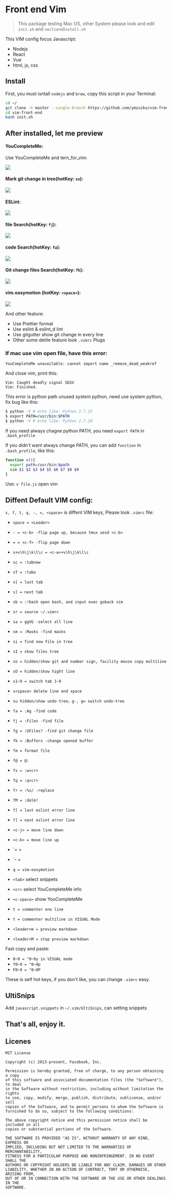 # Front end Vim

> This package testing Mac OS, other System please look and edit `init.sh` and `sectiondInstall.sh`

This VIM config focus Javascript:

- Nodejs
- React
- Vue
- html, js, css

## Install

First, you must isntall `nodejs` and `brew`, copy this script in your Terminal:

```sh
cd ~/
git clone -b master --single-branch https://github.com/ymzuiku/vim-front-end
cd vim-front-end
bash init.sh
```

## After installed, let me preview

#### YouCompleteMe:

Use YouCompleteMe and tern_for_vim:

![](./img/YouCompleteMe.png)

#### Mark git change in tree(hotKey: `so`):

![](./img/tree.png)

#### ESLint:

![](./img/eslint.png)

#### file Search(hotKey: `fj`):

![](./img/fzf.png)

#### code Search(hotKey: `fa`):

![](./img/ag.png)

#### Git change files Search(hotKey: `fk`):

![](./img/gitfile.png)

#### vim.easymotion (hotKey: `<space>`):

![](./img/easymotion.png)

And other feature:

- Use Prettier format
- Use eslint & eslint_d lint
- Use gitgutter show git change in every line
- Other some detile feature look `.vimrc` Plugs

### If mac use vim open file, have this error:

`YouCompleteMe unavailable: cannot import name _remove_dead_weakref`

And close vim, print this:

```
Vim: Caught deadly signal SEGV
Vim: Finished.
```

This error is python path unused system python, need use system python, fix bug like this:

```sh
$ python -V # echo like: Python 2.7.15
$ export PATH=/usr/bin:$PATH
$ python -V # echo like: Python 2.7.10
```

If you need always chagne python PATH, you need `export PATH` in `.bash_profile`

If you didn't want always change PATH, you can add `function` in `.bash_profile`, like this:

```sh
function v(){
  export path=/usr/bin:$path
  vim $1 $2 $3 $4 $5 $6 $7 $8 $9
}
```

Use: `v file.js` open vim

## Diffent Default VIM config:

`s, f, t, q, -, =, <space>` is diffent VIM keys, Please look `.vimrc` file:

- `space = <Leader>`
- `- = <c-b> -flip page up, because tmux uesd <c-b>`
- `= = <c-f> -flip page down`
- `s+v\h\j\k\l\c = <c-w>+v\h\j\k\l\c`
- `sc = :tabnew`
- `sT = :tabo`
- `s[ = last tab`
- `s] = next tab`
- `sb = :!bash open bash, and input exec goback vim`
- `sr = source ~/.vimrc`
- `sa = ggVG -select all line`

- `sm = :Masks -find masks`
- `si = find now file in tree`
- `sI = show files tree`
- `so = hidden/show git and number sign, facility mouse copy multiline`
- `sO = hidden/show hight line`
- `s1~9 = switch tab 1~9`
- `s<space> delete line end space`

- `su hidden/show undo-tree，g-, g= switch undo-tree`
- `fa = :Ag -find code`
- `fj = :Files -find file`
- `fg = :GFiles? -find git change file`
- `fk = :Buffers -change opened buffer`
- `fm = format file`
- `f@ = @:`
- `fs = :w<cr>`
- `fq = :q<cr>`
- `fr = :%s/ -replace`
- `fM = :delm!`
- `f[ = last eslint error line`
- `f] = next eslint error line`

- `<c-j> = move line down`
- `<c-k> = move line up`
- `= = <c-f>
- `- = <c-b>
- `q = vim-easymotion`
- `<tab>` select snippets
- `<cr>` select YouCompleteMe info
- `<c-space>` show YouCompleteMe

- `t = commenter one line`
- `t = commenter multiline in VISUAL Mode`

- `<leader>m = preview markdown`
- `<leader>M = stop preview markdown`

Fast copy and paste:

- `0~9 = "0~9y in VISUAL mode`
- `f0~9 = "0~9p`
- `F0~9 = "0~0P`

These is self hot keys, if you don't like, you can change `.vimrc` easy.

## UltiSnips

Add `javascript.snippets` in `~/.vim/UltiSnips`, can setting snippets

## That's all, enjoy it.

## Licenes

```
MIT License

Copyright (c) 2013-present, Facebook, Inc.

Permission is hereby granted, free of charge, to any person obtaining a copy
of this software and associated documentation files (the "Software"), to deal
in the Software without restriction, including without limitation the rights
to use, copy, modify, merge, publish, distribute, sublicense, and/or sell
copies of the Software, and to permit persons to whom the Software is
furnished to do so, subject to the following conditions:

The above copyright notice and this permission notice shall be included in all
copies or substantial portions of the Software.

THE SOFTWARE IS PROVIDED "AS IS", WITHOUT WARRANTY OF ANY KIND, EXPRESS OR
IMPLIED, INCLUDING BUT NOT LIMITED TO THE WARRANTIES OF MERCHANTABILITY,
FITNESS FOR A PARTICULAR PURPOSE AND NONINFRINGEMENT. IN NO EVENT SHALL THE
AUTHORS OR COPYRIGHT HOLDERS BE LIABLE FOR ANY CLAIM, DAMAGES OR OTHER
LIABILITY, WHETHER IN AN ACTION OF CONTRACT, TORT OR OTHERWISE, ARISING FROM,
OUT OF OR IN CONNECTION WITH THE SOFTWARE OR THE USE OR OTHER DEALINGS IN THE
SOFTWARE.
```
